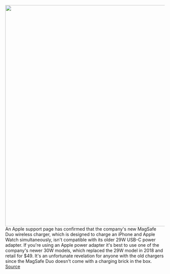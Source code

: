 <img src='https://cdn.vox-cdn.com/thumbor/QPcenrIyj6rXKQ8mMV9DotpTlLE=/0x0:2040x1360/1200x800/filters:focal(857x517:1183x843)/cdn.vox-cdn.com/uploads/chorus_image/image/68495650/dbohn_201109_4283_0009.0.0.jpg' width='700px' /><br/>
An Apple support page has confirmed that the company's new MagSafe Duo wireless charger, which is designed to charge an iPhone and Apple Watch simultaneously, isn't compatible with its older 29W USB-C power adapter. If you're using an Apple power adapter it's best to use one of the company's newer 30W models, which replaced the 29W model in 2018 and retail for $49. It's an unfortunate revelation for anyone with the old chargers since the MagSafe Duo doesn't come with a charging brick in the box.
<a href='https://www.theverge.com/2020/12/11/22169285/apple-29w-usb-c-power-adapter-brick-magsafe-duo-incompatible'> Source <a/>